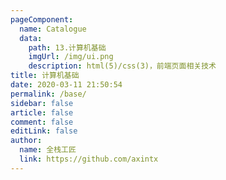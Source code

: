 ```yaml
---
pageComponent: 
  name: Catalogue
  data: 
    path: 13.计算机基础
    imgUrl: /img/ui.png
    description: html(5)/css(3)，前端页面相关技术
title: 计算机基础
date: 2020-03-11 21:50:54
permalink: /base/
sidebar: false
article: false
comment: false
editLink: false
author: 
  name: 全栈工匠
  link: https://github.com/axintx
---
```


